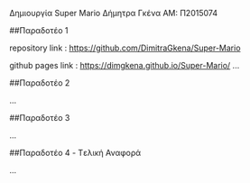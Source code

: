 Δημιουργία Super Mario
Δήμητρα Γκένα
ΑΜ: Π2015074

##Παραδοτέο 1 

repository link : https://github.com/DimitraGkena/Super-Mario

github pages link : https://dimgkena.github.io/Super-Mario/
...

##Παραδοτέο 2

...

##Παραδοτέο 3

...

##Παραδοτέο 4 - Tελική Αναφορά

...
